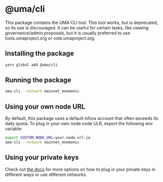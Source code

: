 # @uma/cli

This package contains the UMA CLI tool. This tool works, but is deprecated, so its use is discouraged. It can be useful
for certain tasks, like viewing governance/admin proposals, but it is usually preferred to use tools.umaproject.org or
vote.umaproject.org.

## Installing the package

```bash
yarn global add @uma/cli
```

## Running the package

```bash
uma-cli --network mainnet_mnemonic
```

## Using your own node URL

By default, this package uses a default infura account that often exceeds its daily quota. To plug in your own node
node ULR, export the following env variable:

```bash
export CUSTOM_NODE_URL=your.node.url.io
uma-cli --network mainnet_mnemonic
```

## Using your private keys

Check out [the docs](https://docs.umaproject.org/developers/setup#keys-and-networks) for more options on how to plug in
your private keys in different ways or use different networks.
